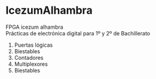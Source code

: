 # IcezumAlhambra
FPGA icezum alhambra<br>
Prácticas de electrónica digital para 1º y 2º de Bachillerato
1. Puertas lógicas
2. Biestables
3. Contadores
4. Multiplexores
5. Biestables
